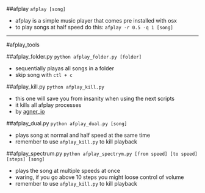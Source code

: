 ##afplay
`afplay [song]`

- afplay is a simple music player that comes pre installed with osx
- to play songs at half speed do this: `afplay -r 0.5 -q 1 [song]`

---

#afplay_tools

##afplay_folder.py
`python afplay_folder.py [folder]`

- sequentially playas all songs in a folder
- skip song with `ctl + c`

##afplay_kill.py
`python afplay_kill.py`

- this one will save you from insanity when using the next scripts
- it kills all afplay processes
- by [agner_io](https://gist.github.com/agnerio/9926309)

##afplay_dual.py
`python afplay_dual.py [song]`

- plays song at normal and half speed at the same time
- remember to use `afplay_kill.py` to kill playback

##afplay_spectrum.py
`python afplay_spectrym.py [from speed] [to speed] [steps] [song]`

- plays the song at multiple speeds at once
- waring, if you go above 10 steps you might loose control of volume
- remember to use `afplay_kill.py` to kill playback